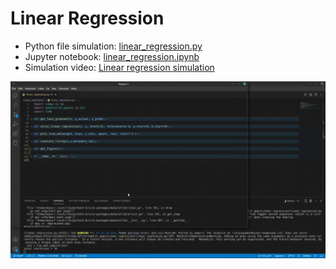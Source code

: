 # Linear Regression

- Python file simulation: [linear_regression.py](https://github.com/mayurkagathara/streamlit_apps/blob/main/Linear_regression/linear_regression.py)  
- Jupyter notebook: [linear_regression.ipynb](https://github.com/mayurkagathara/streamlit_apps/blob/main/Linear_regression/notebooks/linear_regression.ipynb)
- Simulation video: [Linear regression simulation](https://www.youtube.com/watch?v=ZspsWFZH8WM)

[![Linear regression simulation](../static/Linear_Reg.gif)](https://www.youtube.com/watch?v=ZspsWFZH8WM)
